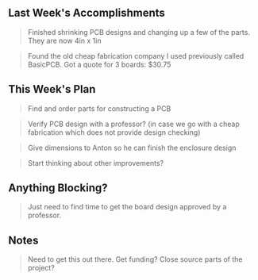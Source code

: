 ## Last Week's Accomplishments

> Finished shrinking PCB designs and changing up a few of the parts. They are
> now 4in x 1in

> Found the old cheap fabrication company I used previously called BasicPCB.
> Got a quote for 3 boards: $30.75


## This Week's Plan

> Find and order parts for constructing a PCB

> Verify PCB design with a professor? (in case we go with a cheap 
> fabrication which does not provide design checking)

> Give dimensions to Anton so he can finish the enclosure design

> Start thinking about other improvements?

## Anything Blocking?

> Just need to find time to get the board design approved by a professor.

## Notes

> Need to get this out there. Get funding? Close source parts of the project?